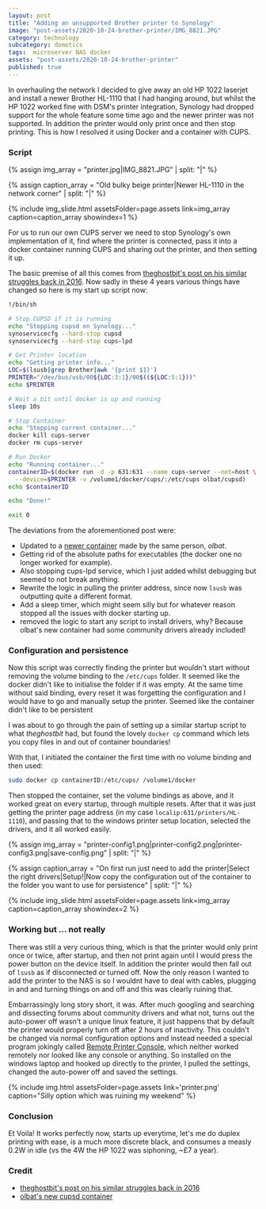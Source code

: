 ```yaml
---
layout: post
title: "Adding an unsupported Brother printer to Synology"
image: "post-assets/2020-10-24-brother-printer/IMG_8821.JPG"
category: technology
subcategory: domotics
tags:  microserver NAS docker  
assets: "post-assets/2020-10-24-brother-printer"
published: true
---
```


In overhauling the network I decided to give away an old HP 1022 laserjet and install a newer Brother HL-1110 that I had hanging around, but whilst the HP 1022 worked fine with DSM's printer integration, Synology had dropped support for the whole feature some time ago and the newer printer was not supported. In addition the printer would only print once and then stop printing.
This is how I resolved it using Docker and a container with CUPS.

### Script
{% assign img_array = "printer.jpg|IMG_8821.JPG" | split: "|" %}

{% assign caption_array = "Old bulky beige printer|Newer HL-1110 in the network corner" | split: "|" %}

{% include img_slide.html assetsFolder=page.assets link=img_array caption=caption_array showindex=1 %}

For us to run our own CUPS server we need to stop Synology's own implementation of it, find where the printer is connected, pass it into a docker container running CUPS and sharing out the printer, and then setting it up.

The basic premise of all this comes from [theghostbit's post on his similar struggles back in 2016](http://www.theghostbit.com/2016/10/setting-up-cups-server-with-docker-on.html). Now sadly in these 4 years various things have changed so here is my start up script now:

```bash
!/bin/sh

# Stop CUPSD if it is running
echo "Stopping cupsd on Synology..."
synoservicecfg --hard-stop cupsd
synoservicecfg --hard-stop cups-lpd

# Get Printer location
echo "Getting printer info..."
LOC=$(lsusb|grep Brother|awk '{print $1}')
PRINTER="/dev/bus/usb/00${LOC:3:1}/00$((${LOC:5:1}))"
echo $PRINTER

# Wait a bit until docker is up and running
sleep 10s

# Stop Container
echo "Stopping current container..."
docker kill cups-server
docker rm cups-server

# Run Docker
echo "Running container..."
containerID=$(docker run -d -p 631:631 --name cups-server --net=host \
  --device=$PRINTER -v /volume1/docker/cups/:/etc/cups olbat/cupsd)
echo $containerID

echo "Done!"

exit 0
```

The deviations from the aforementioned post were:
- Updated to a [newer container](registry.hub.docker.com/r/olbat/cupsd) made by the same person, _olbat_.
- Getting rid of the absolute paths for executables (the docker one no longer worked for example).
- Also stopping cups-lpd service, which I just added whilst debugging but seemed to not break anything.
- Rewrite the logic in pulling the printer address, since now `lsusb` was outputting quite a different format.
- Add a sleep timer, which might seem silly but for whatever reason stopped all the issues with docker starting up.
- removed the logic to start any script to install drivers, why? Because olbat's new container had some community drivers already included!

### Configuration and persistence
Now this script was correctly finding the printer but wouldn't start without removing the volume binding to the `/etc/cups` folder. It seemed like the docker didn't like to initialise the folder if it was empty. At the same time without said binding, every reset it was forgetting the configuration and I would have to go and manually setup the printer. Seemed like the container didn't like to be persistent

I was about to go through the pain of setting up a similar startup script to what _theghostbit_ had, but found the lovely `docker cp` command which lets you copy files in and out of container boundaries!

With that, I initiated the container the first time with no volume binding and then used:
```bash
sudo docker cp containerID:/etc/cups/ /volume1/docker
```
Then stopped the container, set the volume bindings as above, and it worked great on every startup, through multiple resets. After that it was just getting the printer page address (in my case `localip:631/printers/HL-1110`), and passing that to the windows printer setup location, selected the drivers, and it all worked easily.

{% assign img_array = "printer-config1.png|printer-config2.png|printer-config3.png|save-config.png" | split: "|" %}

{% assign caption_array = "On first run just need to add the printer|Select the right drivers|Setup!|Now copy the configuration out of the container to the folder you want to use for persistence" | split: "|" %}

{% include img_slide.html assetsFolder=page.assets link=img_array caption=caption_array showindex=2 %}

### Working but ... not really
There was still a very curious thing, which is that the printer would only print once or twice, after startup, and then not print again until I would press the power button on the device itself. In addition the printer would then fall out of `lsusb` as if disconnected or turned off. Now the only reason I wanted to add the printer to the NAS is so I wouldnt have to deal with cables, plugging in and and turning things on and off and this was clearly ruining that.

Embarrassingly long story short, it was. After much googling and searching and dissecting forums about community drivers and what not, turns out the auto-power off wasn't a unique linux feature, it just happens that by default the printer would properly turn off after 2 hours of inactivity. This couldn't be changed via normal configuration options and instead needed a special program jokingly called [Remote Printer Console](https://support.brother.com/g/b/downloadlist.aspx?c=eu_ot&lang=en&prod=hl1110_us_eu_as&os=93&dlid=dlf004873_000&type3=62), which neither worked remotely nor looked like any console or anything. So installed on the windows laptop and hooked up directly to the printer, I pulled the settings, changed the auto-power off and saved the settings.

{% include img.html assetsFolder=page.assets link='printer.png' caption="Silly option which was ruining my weekend" %}

### Conclusion
Et Voila! It works perfectly now, starts up everytime, let's me do duplex printing with ease, is a much more discrete black, and consumes a measly 0.2W in idle (vs the 4W the HP 1022 was siphoning, ~£7 a year).

### Credit
- [theghostbit's post on his similar struggles back in 2016](http://www.theghostbit.com/2016/10/setting-up-cups-server-with-docker-on.html)
- [olbat's new cupsd container](registry.hub.docker.com/r/olbat/cupsd)
